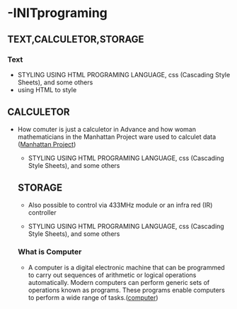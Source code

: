 # -INITprograming
## TEXT,CALCULETOR,STORAGE 
### Text
* STYLING USING HTML PROGRAMING LANGUAGE, css (Cascading Style Sheets), and some others
* using HTML to style 

 ## CALCULETOR
* How comuter is just a calculetor in Advance and how woman mathematicians in the Manhattan Project ware used to calculet data  ([Manhattan Project](https://en.wikipedia.org/wiki/Manhattan_Project)) 

     * STYLING USING HTML PROGRAMING LANGUAGE, css (Cascading Style Sheets), and some others
        
  ## STORAGE
    * Also possible to control via 433MHz module or an infra red (IR) controller

     * STYLING USING HTML PROGRAMING LANGUAGE, css (Cascading Style Sheets), and some others   
     
    ### What is Computer 
    * A computer is a digital electronic machine that can be programmed to carry out sequences of arithmetic or logical operations automatically. Modern computers can perform generic sets of operations known as programs. These programs enable computers to perform a wide range of tasks.([computer](https://www.computerhope.com/jargon/c/computer.htm))
  
